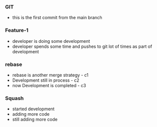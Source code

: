 ### GIT

* this is the first commit from the main branch 

### Feature-1
 * developer is doing some development 
 * developer spends some time and pushes to git lot of times as part of development

 ### rebase

 * rebase is another merge strategy  - c1
 * Development still in process - c2
 * now Development is completed - c3

 ### Squash
 * started development
 * adding more code
 * still adding more code